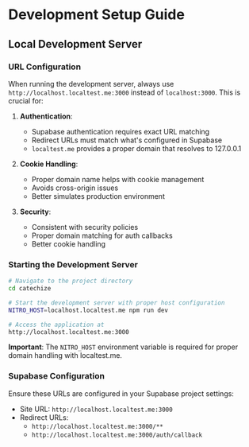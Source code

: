 # Development Setup Guide

## Local Development Server

### URL Configuration
When running the development server, always use `http://localhost.localtest.me:3000` instead of `localhost:3000`. This is crucial for:

1. **Authentication**:
   - Supabase authentication requires exact URL matching
   - Redirect URLs must match what's configured in Supabase
   - `localtest.me` provides a proper domain that resolves to 127.0.0.1

2. **Cookie Handling**:
   - Proper domain name helps with cookie management
   - Avoids cross-origin issues
   - Better simulates production environment

3. **Security**:
   - Consistent with security policies
   - Proper domain matching for auth callbacks
   - Better cookie handling

### Starting the Development Server
```bash
# Navigate to the project directory
cd catechize

# Start the development server with proper host configuration
NITRO_HOST=localhost.localtest.me npm run dev

# Access the application at
http://localhost.localtest.me:3000
```

**Important**: The `NITRO_HOST` environment variable is required for proper domain handling with localtest.me.

### Supabase Configuration
Ensure these URLs are configured in your Supabase project settings:
- Site URL: `http://localhost.localtest.me:3000`
- Redirect URLs: 
  - `http://localhost.localtest.me:3000/**`
  - `http://localhost.localtest.me:3000/auth/callback`
